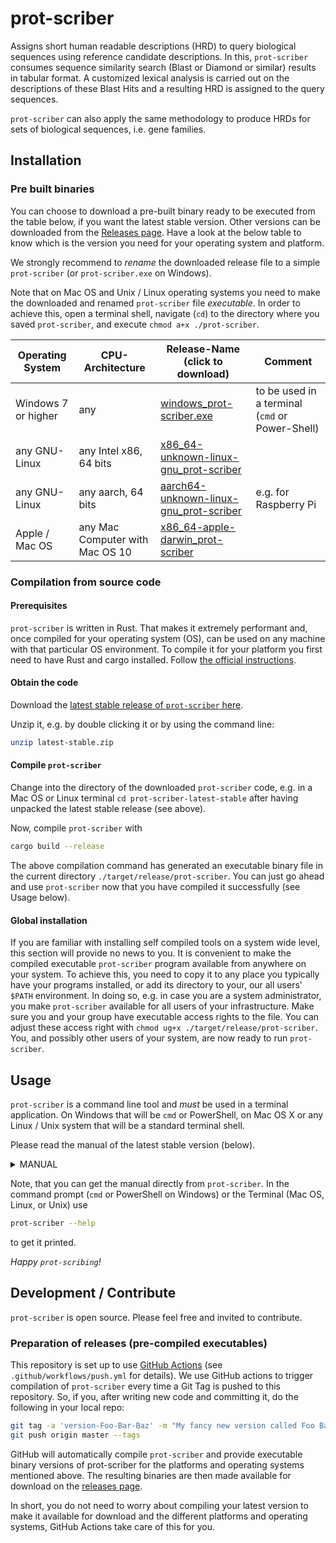 # prot-scriber

Assigns short human readable descriptions (HRD) to query biological sequences using reference candidate descriptions. In this, `prot-scriber` consumes sequence similarity search (Blast or Diamond or similar) results in tabular format. A customized lexical analysis is carried out on the descriptions of these Blast Hits and a resulting HRD is assigned to the query sequences. 

`prot-scriber` can also apply the same methodology to produce HRDs for sets of biological sequences, i.e. gene families. 

## Installation

### Pre built binaries

You can choose to download a pre-built binary ready to be executed from the table below, if you want the latest stable version. Other versions can be downloaded from the [Releases page](https://github.com/usadellab/prot-scriber/releases). Have a look at the below table to know which is the version you need for your operating system and platform. 

We strongly recommend to _rename_ the downloaded release file to a simple `prot-scriber` (or `prot-scriber.exe` on Windows).

Note that on Mac OS and Unix / Linux operating systems you need to make the downloaded and renamed `prot-scriber` file _executable_. In order to achieve this, open a terminal shell, navigate (`cd`) to the directory where you saved `prot-scriber`, and execute `chmod a+x ./prot-scriber`.


|Operating System|CPU-Architecture|Release-Name (click to download)|Comment|
|---|---|---|---|
|Windows 7 or higher|any|[windows_prot-scriber.exe](https://github.com/usadellab/prot-scriber/releases/download/latest-stable/x86_64-pc-windows-gnu_prot-scriber.exe)|to be used in a terminal (`cmd` or Power-Shell)|
|any GNU-Linux|any Intel x86, 64 bits|[x86_64-unknown-linux-gnu_prot-scriber](https://github.com/usadellab/prot-scriber/releases/download/latest-stable/x86_64-unknown-linux-gnu_prot-scriber)||
|any GNU-Linux|any aarch, 64 bits|[aarch64-unknown-linux-gnu_prot-scriber](https://github.com/usadellab/prot-scriber/releases/download/latest-stable/aarch64-unknown-linux-gnu_prot-scriber)|e.g. for Raspberry Pi|
|Apple / Mac OS|any Mac Computer with Mac OS 10|[x86_64-apple-darwin_prot-scriber](https://github.com/usadellab/prot-scriber/releases/download/latest-stable/x86_64-apple-darwin_prot-scriber)||

### Compilation from source code

#### Prerequisites 

`prot-scriber` is written in Rust. That makes it extremely performant and, once compiled for your operating system (OS), can be used on any machine with that particular OS environment. To compile it for your platform you first need to have Rust and cargo installed. Follow [the official instructions](https://www.rust-lang.org/tools/install).

#### Obtain the code

Download the [latest stable release of `prot-scriber` here](https://github.com/usadellab/prot-scriber/archive/refs/tags/latest-stable.zip).

Unzip it, e.g. by double clicking it or by using the command line:
```sh
unzip latest-stable.zip
```

#### Compile `prot-scriber`

Change into the directory of the downloaded `prot-scriber` code, e.g. in a Mac OS or Linux terminal `cd prot-scriber-latest-stable` after having unpacked the latest stable release (see above).

Now, compile `prot-scriber` with
```sh
cargo build --release
```

The above compilation command has generated an executable binary file in the current directory `./target/release/prot-scriber`. You can just go ahead and use `prot-scriber` now that you have compiled it successfully (see Usage below).

#### Global installation

If you are familiar with installing self compiled tools on a system wide level, this section will provide no news to you. It is convenient to make the compiled executable `prot-scriber` program available from anywhere on your system. To achieve this, you need to copy it to any place you typically have your programs installed, or add its directory to your, our all users' `$PATH` environment. In doing so, e.g. in case you are a system administrator, you make `prot-scriber` available for all users of your infrastructure. Make sure you and your group have executable access rights to the file. You can adjust these access right with `chmod ug+x ./target/release/prot-scriber`. You, and possibly other users of your system, are now ready to run `prot-scriber`.

## Usage

`prot-scriber` is a command line tool and _must_ be used in a terminal application. On Windows that will be `cmd` or PowerShell, on Mac OS X or any Linux / Unix system that will be a standard terminal shell.

Please read the manual of the latest stable version (below).

<details>
<summary>MANUAL</summary>
</details>

Note, that you can get the manual directly from `prot-scriber`. In the command prompt (`cmd` or PowerShell on Windows) or the Terminal (Mac OS, Linux, or Unix) use  
```sh
prot-scriber --help
```
to get it printed.

_Happy `prot-scribing`!_

## Development / Contribute

`prot-scriber` is open source. Please feel free and invited to contribute. 

### Preparation of releases (pre-compiled executables)

This repository is set up to use [GitHub Actions](https://github.com/features/actions) (see `.github/workflows/push.yml` for details). We use GitHub actions to trigger compilation of `prot-scriber` every time a Git Tag is pushed to this repository. So, if you, after writing new code and committing it, do the following in your local repo:

```sh
git tag -a 'version-Foo-Bar-Baz' -m "My fancy new version called Foo Bar Baz"
git push origin master --tags
```

GitHub will automatically compile `prot-scriber` and provide executable binary versions of prot-scriber for the platforms and operating systems mentioned above. The resulting binaries are then made available for download on the [releases page](https://github.com/usadellab/prot-scriber/releases).

In short, you do not need to worry about compiling your latest version to make it available for download and the different platforms and operating systems, GitHub Actions take care of this for you. 
